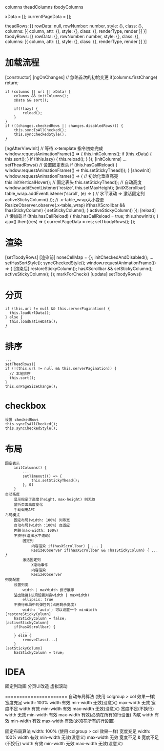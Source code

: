 columns
theadColumns
tbodyColumns

xData = [];
currentPageData = [];

theadRows: [{
    rowData: null,
    rowNumber: number,
    style: {},
    class: {},
    columns: [{
        column,
        attr: {},
        style: {},
        class: {},
        renderType,
        render
    }]
}]
tbodyRows: [{
    rowData: {},
    rowNumber: number,
    style: {},
    class: {},
    columns: [{
        column,
        attr: {},
        style: {},
        class: {},
        renderType,
        render
    }]
}]

# 加载流程
[constructor]
[ngOnChanges]
    // 忽略首次的初始变更
    if(columns.firstChange) return;

    if (columns || url || xData) {
        columns && initColumns();
        xData && sort();

        if(!lazy) {
            reload();
        }
    }
    if (((changes.checkedRows || changes.disabledRows))) {
        this.syncIsAllChecked();
        this.syncCheckedStyle();
    }
[ngAfterViewInit]
    // 等待 x-template 指令初始完成
    window.requestAnimationFrame(() => {
      this.initColumns();
      if (this.xData) {
        this.sort();
      }
      if (!this.lazy) {
        this.reload();
      }
    });
[initColumns]
    ...
    setTheadRows()
    // 设置固定表头
    if (this.hasCallReload) {
      window.requestAnimationFrame(() => this.setStickyThead());
    }
[showInit]
    window.requestAnimationFrame(() => {
        // 初始化垂直高亮
        this.initVerticalHover();
        // 固定表头
        this.setStickyThead();
        // 自动高度
        window.addEventListener('resize', this.setMaxHeight);
        [initXScrollbar] 
            table_wrap.addEventListener('scroll', (e) => {
                // 水平滚动 => 激活固定列
                activeStickyColumn()
            });
        // .x-table_wrap大小变更
        ResizeObserver.observe(.x-table_wrap)
            if(hasXScrollbar && !hasStickyColumn) {
                setStickyColumn();
            }
            activeStickyColumn()
    });
[reload]
    // 懒加载
    if (!this.hasCallReload) {
      this.hasCallReload = true;
      this.showInit();
    }
    ajax().then((res) => {
        currentPageData = res;
        setTbodyRows();
    });

# 渲染
[setTbodyRows]
    [渲染前]
    noneCellMap = {};
    initCheckedAndDisabled();
    ...
    setHasSortStyle();
    syncCheckedStyle();
    window.requestAnimationFrame(() => {
        [渲染后]
        restoreStickyColumn();
        hasXScrollbar && setStickyColumn();
        activeStickyColumn();
    });
    markForCheck()
[update] 
    setTbodyRows()

# 分页
    if (this.url != null && this.serverPagination) {
      this.loadUrlData();
    } else {
      this.loadNativeData();
    }

# 排序
    ...
    setTheadRows()
    if (!(this.url != null && this.serverPagination)) {
      // 本地排序
      this.sort();
    }
    this.onPageSizeChange();

# checkbox
    设置 checkedRows
    this.syncIsAllChecked();
    this.syncCheckedStyle();

# 布局
    固定表头
        initColumns() {
            ...
            setTimeout(() => {
                this.setStickyThead();
            }, 0)
        }
    自动高度
        显示指定了高度(height、max-height) 则无效
        监听页面高度变化
        手动调用API
    布局模式
        固定布局(width: 100%) 列等宽
        自动布局(width :100%) 自适应
        内联(max-width: 100%) 
        不换行(溢出水平滚动)
            固定列
                内容渲染 if(hasXScrollbar) { ... }
                ResizeObserver if(hasXScrollbar && !hasStickyColumn) { ... }
            激活固定列
                X滚动事件
                内容渲染
                ResizeObserver
    列宽配置
        设置列宽
            width | maxWidth 换行展示
        溢出隐藏(必须设置列宽width | maxWidth)
            ellipsis: true
        不换行布局中的弹性列(占用剩余宽度)
            width: 'auto'; 可以设置一个 minWidth
    [restoreStickyColumn]
        hasStickyColumn = false;
    [activeStickyColumn]
        if(hasXScrollbar) {
            ...
        } else {
            removeClass(...)
        }
    [setStickyColumn] 
        hasStickyColumn = true;
        
# IDEA
固定列动画
分页UI改造
虚拟滚动

======================
自动布局算法
    (使用 colgroup > col 效果一样)
    宽度充足 width: 100%
        width 有效
        min-width 无效(没意义)
        max-width 无效
    宽度不足
        width 有效
        min-width 有效
        max-width 无效(没意义)
    宽度不足(不换行)
        width 无效
        min-width 有效
        max-width 有效(必须在所有的行设置)
    内联
        width 有效
        min-width 有效
        max-width 有效(必须在所有的行设置)

固定布局算法 width: 100%
    (使用 colgroup > col 效果一样)
    宽度充足 width: 100%
        width 有效
        min-width 无效(没意义)
        max-width 无效
    宽度不足 & 宽度不足(不换行)
        width 有效
        min-width 无效
        max-width 无效(没意义)